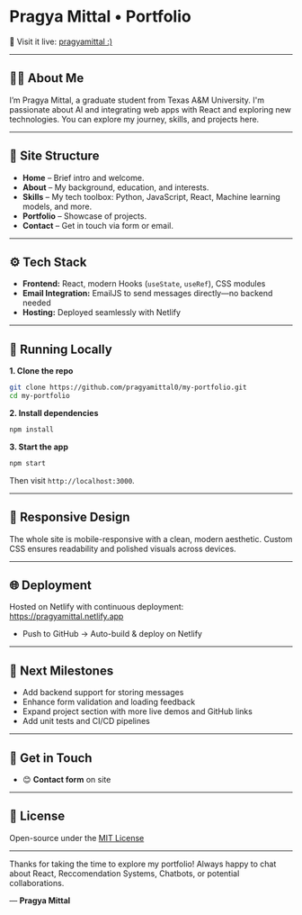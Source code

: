 
# Pragya Mittal • Portfolio

🚀 Visit it live: [pragyamittal :)](https://pragyamittal.netlify.app)

---

## 💁‍♀️ About Me
I’m Pragya Mittal, a graduate student from Texas A&M University. I'm passionate about AI and integrating web apps with React and exploring new technologies. You can explore my journey, skills, and projects here.

---

## 🧭 Site Structure

- **Home** – Brief intro and welcome.
- **About** – My background, education, and interests.
- **Skills** – My tech toolbox: Python, JavaScript, React, Machine learning models, and more.
- **Portfolio** – Showcase of projects.
- **Contact** – Get in touch via form or email.

---

## ⚙️ Tech Stack

- **Frontend:** React, modern Hooks (`useState`, `useRef`), CSS modules
- **Email Integration:** EmailJS to send messages directly—no backend needed
- **Hosting:** Deployed seamlessly with Netlify

---

## 🚀 Running Locally

**1. Clone the repo**
```bash
git clone https://github.com/pragyamittal0/my-portfolio.git
cd my-portfolio
````

**2. Install dependencies**

```bash
npm install
```

**3. Start the app**

```bash
npm start
```

Then visit `http://localhost:3000`.

---


## 📱 Responsive Design

The whole site is mobile-responsive with a clean, modern aesthetic. Custom CSS ensures readability and polished visuals across devices.

---

## 🌐 Deployment

Hosted on Netlify with continuous deployment: https://pragyamittal.netlify.app

* Push to GitHub → Auto-build & deploy on Netlify


---

## 📝 Next Milestones

* Add backend support for storing messages
* Enhance form validation and loading feedback
* Expand project section with more live demos and GitHub links
* Add unit tests and CI/CD pipelines

---

## 🤝 Get in Touch

* 😊 **Contact form** on site

---

## 📄 License

Open-source under the [MIT License](LICENSE)

---

Thanks for taking the time to explore my portfolio! Always happy to chat about React, Reccomendation Systems, Chatbots, or potential collaborations.

— **Pragya Mittal**

